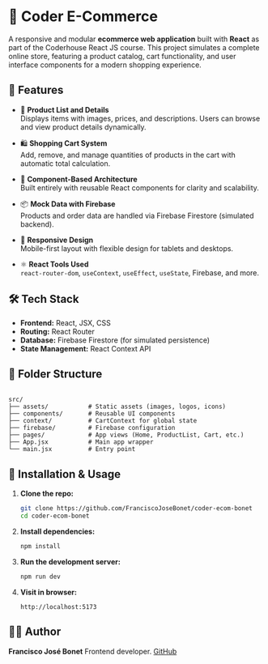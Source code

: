 
# 🛒 Coder E-Commerce

A responsive and modular **ecommerce web application** built with **React** as part of the Coderhouse React JS course. This project simulates a complete online store, featuring a product catalog, cart functionality, and user interface components for a modern shopping experience.

## 🚀 Features

- 🧾 **Product List and Details**  
  Displays items with images, prices, and descriptions. Users can browse and view product details dynamically.

- 🛍️ **Shopping Cart System**  
  Add, remove, and manage quantities of products in the cart with automatic total calculation.

- 🧩 **Component-Based Architecture**  
  Built entirely with reusable React components for clarity and scalability.

- 📦 **Mock Data with Firebase**  
  Products and order data are handled via Firebase Firestore (simulated backend).

- 📱 **Responsive Design**  
  Mobile-first layout with flexible design for tablets and desktops.

- ⚛️ **React Tools Used**  
  `react-router-dom`, `useContext`, `useEffect`, `useState`, Firebase, and more.

## 🛠️ Tech Stack

- **Frontend:** React, JSX, CSS
- **Routing:** React Router
- **Database:** Firebase Firestore (for simulated persistence)
- **State Management:** React Context API

## 📁 Folder Structure

```

src/
├── assets/           # Static assets (images, logos, icons)
├── components/       # Reusable UI components
├── context/          # CartContext for global state
├── firebase/         # Firebase configuration
├── pages/            # App views (Home, ProductList, Cart, etc.)
├── App.jsx           # Main app wrapper
└── main.jsx          # Entry point

````

## 🔧 Installation & Usage

1. **Clone the repo:**
   ```bash
   git clone https://github.com/FranciscoJoseBonet/coder-ecom-bonet
   cd coder-ecom-bonet
   
2. **Install dependencies:**

   ```bash
   npm install
   ```

3. **Run the development server:**

   ```bash
   npm run dev
   ```

4. **Visit in browser:**

   ```
   http://localhost:5173
   ```

## 🧑‍💻 Author

**Francisco José Bonet**
Frontend developer.
[GitHub](https://github.com/FranciscoJoseBonet)


